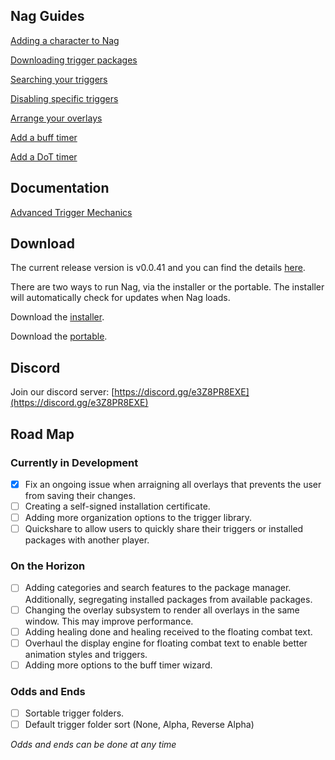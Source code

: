 ## Nag Guides

[Adding a character to Nag](/eq-nag/guides/add-character)

[Downloading trigger packages](/eq-nag/guides/download-packages)

[Searching your triggers](/eq-nag/guides/find-a-trigger)

[Disabling specific triggers](/eq-nag/guides/disabling-triggers)

[Arrange your overlays](/eq-nag/guides/arrange-overlays)

[Add a buff timer](/eq-nag/guides/add-buff-timer)

[Add a DoT timer](/eq-nag/guides/add-dot-timer)

## Documentation

[Advanced Trigger Mechanics](/eq-nag/guides/advanced-trigger-mechanics)

## Download

The current release version is v0.0.41 and you can find the details [here](https://github.com/guildantix/eq-nag/releases/tag/v0.0.41).

There are two ways to run Nag, via the installer or the portable.  The installer will automatically check for updates when Nag loads.

Download the [installer](https://github.com/guildantix/eq-nag/releases/download/v0.0.41/Antix-Parse-Setup-0.0.41.exe).

Download the [portable](https://github.com/guildantix/eq-nag/releases/download/v0.0.41/antixparse_portable.exe).

## Discord

Join our discord server: [https://discord.gg/e3Z8PR8EXE](https://discord.gg/e3Z8PR8EXE)

## Road Map

### Currently in Development

- [X] Fix an ongoing issue when arraigning all overlays that prevents the user from saving their changes.
- [ ] Creating a self-signed installation certificate.
- [ ] Adding more organization options to the trigger library.
- [ ] Quickshare to allow users to quickly share their triggers or installed packages with another player.

### On the Horizon
- [ ] Adding categories and search features to the package manager. Additionally, segregating installed packages from available packages.
- [ ] Changing the overlay subsystem to render all overlays in the same window.  This may improve performance.
- [ ] Adding healing done and healing received to the floating combat text.
- [ ] Overhaul the display engine for floating combat text to enable better animation styles and triggers.
- [ ] Adding more options to the buff timer wizard.

### Odds and Ends
- [ ] Sortable trigger folders.
- [ ] Default trigger folder sort (None, Alpha, Reverse Alpha)

*Odds and ends can be done at any time*
